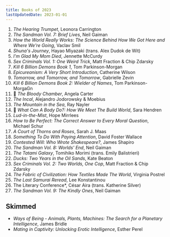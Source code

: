 ```yaml
---
title: Books of 2023
lastUpdatedDate: 2023-01-01
---
```


1. *The Hearing Trumpet*, Leonora Carrington
2. *The Sandman Vol. 7: Brief Lives*, Neil Gaiman
3. *How the World Really Works: The Science Behind How We Got Here and Where We're Going*, Vaclav Smil
4. *Shuna's Journey*, Hayao Miyazaki (trans. Alex Dudok de Wit)
5. *I'm Glad My Mom Died*, Jennette McCurdy
6. *Sex Criminals Vol. 1: One Weird Trick*, Matt Fraction & Chip Zdarsky
7. *Kill 6 Billion Demons Book 1*, Tom Parkinson-Morgan
8. *Epicureanism: A Very Short Introduction*, Catherine Wilson
9. *Tomorrow, and Tomorrow, and Tomorrow*, Gabrielle Zevin
10. *Kill 6 Billion Demons Book 2: Wielder of Names*, Tom Parkinson-MorgaGn
11. 🔁 *The Bloody Chamber*, Angela Carter
12. *The Incal*, Alejandro Jodorowsky & Moebius
13. *The Mountain in the Sea*, Ray Nayler
14. 🔁 *What Can A Body Do?: How We Meet The Build World*, Sara Hendren
15. *Lud-in-the-Mist*, Hope Mirrlees
16. *How to Be Perfect: The Correct Answer to Every Moral Question*, Michael Schur
17. *A Court of Thorns and Roses*, Sarah J. Maas
18. *Something To Do With Paying Attention*, David Foster Wallace
19. *Contested Will: Who Wrote Shakespeare?*, James Shapiro
20. *The Sandman Vol. 8: Worlds' End*, Neil Gaiman
21. *The Tatami Galaxy*, Tomihiko Morimi (trans. Emily Balistrieri)
22. *Ducks: Two Years in the Oil Sands*, Kate Beaton
23. *Sex Criminals Vol. 2: Two Worlds, One Cop*, Matt Fraction & Chip Zdarsky
24. *The Fabric of Civilization: How Textiles Made The World*, Virginia Postrel
25. *The Last Samurai Reread*, Lee Konstantinou
26. The Literary Conference*, César Aira (trans. Katherine Silver)
27. *The Sandman Vol. 9: The Kindly Ones*, Neil Gaiman

## Skimmed

- *Ways of Being - Animals, Plants, Machines: The Search for a Planetary Intelligence*, James Bridle
- *Mating in Captivity: Unlocking Erotic Intelligence*, Esther Perel